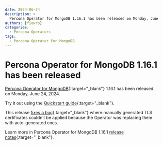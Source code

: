 ```yaml
---
date: 2024-06-24
description: >
  Percona Operator for MongoDB 1.16.1 has been released on Monday, June 24, 2024.
authors: [fiowro]
categories:
  - Percona Operators
tags:
  - Percona Operator for MongoDB
---
```


# Percona Operator for MongoDB 1.16.1 has been released

<!-- more -->

[Percona Operator for MongoDB](https://docs.percona.com/percona-operator-for-mongodb/){:target="_blank"} 1.16.1 has been released on Monday, June 24, 2024.

Try it out using the [Quickstart guide](https://docs.percona.com/percona-operator-for-mongodb/quickstart.html){:target="_blank"}.

This release [fixes a bug](https://docs.percona.com/percona-operator-for-mongodb/RN/Kubernetes-Operator-for-PSMONGODB-RN1.16.1.html#bugs-fixed){:target=”_blank”} where manually generated TLS certificates couldn’t be applied because the Operator was replacing them with auto-generated ones.

Learn more in Percona Operator for MongoDB 1.16.1 [release notes](https://docs.percona.com/percona-operator-for-mongodb/RN/Kubernetes-Operator-for-PSMONGODB-RN1.16.1.html){:target="_blank"}.
